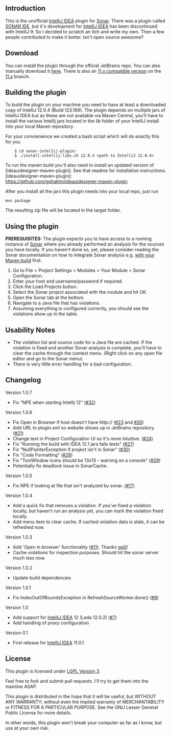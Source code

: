 Introduction
-----------

This is the unofficial [IntelliJ IDEA] plugin for [Sonar]. There was a plugin called [SONAR IDE], but it's development for [IntelliJ IDEA] has been discontinued with IntelliJ 9. So I decided to scratch an itch and write my own. Then a few people contributed to make it better. Isn't open source awesome?

[IntelliJ IDEA]: http://www.jetbrains.com/idea/
[Sonar]: http://www.sonarsource.org/
[SONAR IDE]: http://docs.codehaus.org/display/SONAR/IntelliJ+IDEA+Plugin

Download
--------

You can install the plugin through the official JetBrains repo. You can also manually download it [here].
There is also an [11.x compatible version] on the [11.x] branch.

[here]: http://plugins.jetbrains.com/plugin?pr=idea&pluginId=7168
[11.x compatible version]: https://github.com/gshakhn/sonar-intellij-plugin/blob/11.x/sonar-intellij-plugin-idea11.zip
[11.x]: https://github.com/gshakhn/sonar-intellij-plugin/tree/11.x

Building the plugin
------------------

To build the plugin on your machine you need to have at least a downloaded copy of IntelliJ 12.0.4 (Build 123.169).
The plugin depends on multiple jars of IntelliJ IDEA but as these are not available via Maven Central, you'll have to
install the various Intellij jars located in the lib folder of your IntelliJ install into your local Maven repository.

For your convienience we created a bash script which will do exactly this for you
```
    $ cd sonar-intellij-plugin/
    $ ./install-intellij-libs.sh 12.0.4 <path to IntelliJ 12.0.4>
```

To run the maven build you'll also need to install an updated version of [ideauidesigner-maven-plugin]. See that readme for installation instructions.
[ideauidesigner-maven-plugin]: https://github.com/gshakhn/ideauidesigner-maven-plugin

After you install all the jars this plugin needs into your local repo, just run

    mvn package

The resulting zip file will be located in the target folder.


Using the plugin
------------------

**PREREQUISITES:**
The plugin expects you to have access to a running instance of [Sonar] where you already performed an analysis for the sources you have locally. If you haven't done so, yet, please consider reading the Sonar documentation on how to integrate Sonar analysis e.g. [with your Maven build](http://docs.codehaus.org/display/SONAR/Installing+and+Configuring+Maven) first.

1. Go to  File > Project Settings > Modules > Your Module > Sonar Configuration.
2. Enter your host and username/password if required.
3. Click the Load Projects button.
4. Select the Sonar project associated with the module and hit OK.
5. Open the Sonar tab at the bottom.
6. Navigate to a Java file that has violations.
7. Assuming everything is configured correctly, you should see the violations show up in the table.


Usability Notes
------------------
- The violation list and source code for a Java file are cached. If the violation is fixed and another Sonar analysis is complete, you'll have to clear the cache through the context menu. (Right click on any open file editor and go to the Sonar menu)
- There is very little error handling for a bad configuration.


Changelog
---------

Version 1.0.7
- Fix "NPE when starting Intellij 12" ([#32](https://github.com/gshakhn/sonar-intellij-plugin/issues/32))

Version 1.0.6
- Fix Open in Browser if host doesn't have http:// ([#23](https://github.com/gshakhn/sonar-intellij-plugin/issues/23) and [#26](https://github.com/gshakhn/sonar-intellij-plugin/pull/26))
- Add URL to plugin.xml so website shows up in JetBrains repository. ([#21](https://github.com/gshakhn/sonar-intellij-plugin/issues/21))
- Change text in Project Configuration UI so it's more intuitive. ([#24](https://github.com/gshakhn/sonar-intellij-plugin/issues/24))
- Fix "Running the build with IDEA 12.1 jars fails tests" ([#27](https://github.com/gshakhn/sonar-intellij-plugin/issues/27))
- Fix "NullPointerException if project isn't in Sonar" ([#30](https://github.com/gshakhn/sonar-intellij-plugin/issues/30))
- Fix "Code Formatting" ([#28](https://github.com/gshakhn/sonar-intellij-plugin/issues/28))
- Fix "ToolWindow icons should be 13x13 - warning on a console" ([#29](https://github.com/gshakhn/sonar-intellij-plugin/issues/29))
- Potentially fix deadlock issue in SonarCache.

Version 1.0.5
- Fix NPE if looking at file that isn't analyzed by sonar. ([#17](https://github.com/gshakhn/sonar-intellij-plugin/issues/17))

Version 1.0.4
- Add a quick fix that removes a violation.
  If you've fixed a violation locally, but haven't run an analysis yet, you can mark the violation fixed locally.
- Add menu item to clear cache. If cached violation data is stale, it can be refreshed now.

Version 1.0.3
- Add 'Open in browser' functionality ([#11](https://github.com/gshakhn/sonar-intellij-plugin/issues/11)). Thanks [ggili]!
- Cache violations for inspection purposes. Should hit the sonar server much less now.

Version 1.0.2
- Update build dependencies

Version 1.0.1
- Fix IndexOutOfBoundsException in RefreshSourceWorker.done() ([#9](https://github.com/gshakhn/sonar-intellij-plugin/issues/9))

Version 1.0
- Add support for [IntelliJ IDEA] 12 (Leda 12.0.2)  ([#7](https://github.com/gshakhn/sonar-intellij-plugin/issues/7))
- Add handling of proxy configuration

Version 0.1
- First release for [IntelliJ IDEA] 11.0.1

[ggili]: https://github.com/ggili


License
------------------

This plugin is licensed under [LGPL Version 3].

Feel free to fork and submit pull requests. I'll try to get them into the mainline ASAP.


This plugin is distributed in the hope that it will be useful, but WITHOUT ANY WARRANTY; without even the implied warranty of MERCHANTABILITY or FITNESS FOR A PARTICULAR PURPOSE. See the GNU Lesser General Public License for more details.

In other words, this plugin won't break your computer as far as I know, but use at your own risk.

[LGPL Version 3]: http://www.gnu.org/licenses/lgpl-3.0.txt
